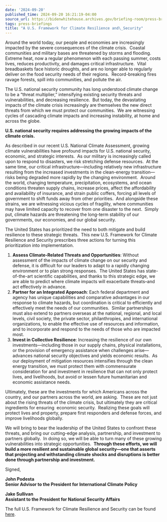 ```yaml
---
date: '2024-09-20'
published_time: 2024-09-20 16:21:19-04:00
source_url: https://bidenwhitehouse.archives.gov/briefing-room/press-briefings/2024/09/20/a-u-s-framework-for-climate-resilience-and-security/
tags: press-briefings
title: "A U.S. Framework for Climate Resilience and\_Security"
---
```

 
Around the world today, our people and economies are increasingly
impacted by the severe consequences of the climate crisis.  Coastal
communities and military bases are threatened by storms and flooding.
Extreme heat, now a regular phenomenon with each passing summer, costs
lives, reduces productivity, and damages critical infrastructure.  Vital
breadbaskets face historic droughts, and are no longer able to regularly
deliver on the food security needs of their regions.  Record-breaking
fires ravage forests, spill into communities, and pollute the air.

The U.S. national security community has long understood climate change
to be a “threat multiplier,” intensifying existing security threats and
vulnerabilities, and decreasing resilience.  But today, the devastating
impacts of the climate crisis increasingly are themselves the new direct
threats from which we must protect our communities.  We are witnessing
cycles of cascading climate impacts and increasing instability, at home
and across the globe.

**U.S. national security requires addressing the growing impacts of the
climate crisis.**

As described in our recent U.S. National Climate Assessment, growing
climate vulnerabilities have profound impacts for U.S. national
security, economic, and strategic interests.  As our military is
increasingly called upon to respond to disasters, we risk stretching
defense resources.  At the same time, our critical
infrastructure—including relatively new infrastructure resulting from
the increased investments in the clean-energy transition—risks being
degraded more rapidly by the changing environment.  Around the world,
changing temperature, precipitation, ecosystems, and ocean conditions
threaten supply chains, increase prices, affect the affordability and
availability of insurance, and strain public coffers, forcing all levels
of government to shift funds away from other priorities.  And alongside
these strains, we are witnessing vicious cycles of fragility, where
communities may have limited capacity to recover from one disaster to
the next.  Simply put, climate hazards are threatening the long-term
stability of our governments, our economies, and our global security.

The United States has prioritized the need to both mitigate and build
resilience to these strategic threats.  This new U.S. Framework for
Climate Resilience and Security prescribes three actions for turning
this prioritization into implementation.

1.  **Assess Climate-Related Threats and Opportunities**: Without
    assessment of the impacts of climate change on our security and
    defense, it is difficult for our leaders to adapt to a rapidly
    changing environment or to plan strong responses.  The United States
    has state-of-the-art scientific capabilities, and thanks to this
    strategic edge, we are able to predict where climate impacts will
    exacerbate threats–and act effectively in advance.  
2.  **Partner for an Integrated Approach**: Each federal department and
    agency has unique capabilities and comparative advantages in our
    response to climate hazards, but coordination is critical to
    efficiently and effectively meet the needs of our communities. 
    Similar partnerships must also extend to partners overseas at the
    national, regional, and local levels, civil society, the private
    sector, philanthropies, and international organizations, to enable
    the effective use of resources and information, and to incorporate
    and respond to the needs of those who are impacted most.  
3.  **Invest in Collective Resilience**: Increasing the resilience of
    our own investments—including those in our supply chains, physical
    installations, or the provision of emergency assistance when
    challenges arise—advances national security objectives and yields
    economic results.  As our deployment of mitigation resources
    intensifies through the clean energy transition, we must protect
    them with commensurate consideration for and investment in
    resilience that can not only protect lives, and livelihoods, but
    avoid or lessen future humanitarian and economic assistance needs.

Ultimately, these are the investments for which Americans across the
country, and our partners across the world, are asking.  These are not
just about the rising threats of the climate crisis, but ultimately they
are critical ingredients for ensuring  economic security.  Realizing
these goals will protect lives and property, prepare first responders
and defense forces, and improve livelihoods globally.

We will bring to bear the leadership of the United States to confront
these threats, and bring our cutting-edge analysis, partnership, and
investment to partners globally.  In doing so, we will be able to turn
many of these growing vulnerabilities into strategic opportunities. 
**Through these efforts, we will build a more resilient and sustainable
global security—one that asserts that projecting and withstanding
climate shocks and disruptions is better done through partnership and
investment.**

Signed,

**John Podesta**  
**Senior Advisor to the President for International Climate Policy**

**Jake Sullivan**  
**Assistant to the President for National Security Affairs**

The full U.S. Framework for Climate Resilience and Security can be found
[here](https://bidenwhitehouse.archives.gov/wp-content/uploads/2024/09/US_Framework_for_Climate_Resilience_and_Security_FINAL.pdf).
